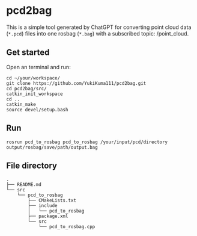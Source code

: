 # pcd2bag

This is a simple tool generated by ChatGPT for converting point cloud data (`*.pcd`) files into one rosbag (`*.bag`) with a subscribed topic: /point_cloud.

## Get started

Open an terminal and run:
```
cd ~/your/workspace/
git clone https://github.com/YukiKuma111/pcd2bag.git
cd pcd2bag/src/
catkin_init_workspace
cd ..
catkin_make
source devel/setup.bash
```

## Run

```
rosrun pcd_to_rosbag pcd_to_rosbag /your/input/pcd/directory output/rosbag/save/path/output.bag
```

## File directory
```
.
├── README.md
└── src
    └── pcd_to_rosbag
        ├── CMakeLists.txt
        ├── include
        │   └── pcd_to_rosbag
        ├── package.xml
        └── src
            └── pcd_to_rosbag.cpp
```